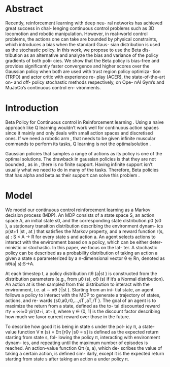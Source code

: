 # Abstract
Recently, reinforcement learning with deep neu- ral networks has achieved great success in chal- lenging continuous control problems such as 3D locomotion and robotic manipulation. However, in real-world control problems, the actions one can take are bounded by physical constraints, which introduces a bias when the standard Gaus- sian distribution is used as the stochastic policy. In this work, we propose to use the Beta dis- tribution as an alternative and analyze the bias and variance of the policy gradients of both poli- cies. We show that the Beta policy is bias-free and provides significantly faster convergence and higher scores over the Gaussian policy when both are used with trust region policy optimiza- tion (TRPO) and actor critic with experience re- play (ACER), the state-of-the-art on- and off- policy stochastic methods respectively, on Ope- nAI Gym’s and MuJoCo’s continuous control en- vironments.

# Introduction
Beta Policy for Continuous control in Reinforcement learning . Using a naive approach like Q learning wouldn’t work well for continuous action spaces since it mainly and only deals with small action spaces and discretised ones. If we need a robotic arm , that needs to be given infinite muscular commands to perform its tasks, Q learning is not the optimalsolution . 

Gaussian policies that samples a range of actions as its policy is one of the optimal solutions.
The drawback in gaussian policies is that they are not bounded , as in , there is no finite support. Having infinite support isn’t usually what we need to do in many of the tasks. Therefore, Beta policies that has alpha and beta as their support can solve this problem .

# Model 
We model our continuous control reinforcement learning as a Markov decision process (MDP). An MDP consists
of a state space S, an action space A, an initial state s0, and the corresponding state distribution p0 (s0 ), a stationary transition distribution describing the environment dynam- ics p(st+1 |st , at ) that satisfies the Markov property, and a reward function r(s, a) : S × A → R for every state s and action a. An agent selects actions to interact with the environment based on a policy, which can be either deter- ministic or stochastic. In this paper, we focus on the lat- ter. A stochastic policy can be described as a probability distribution of taking an action a given a state s parameterized by a n-dimensional vector θ ∈ Rn, denoted as πθ(a| s):S→A.

At each timestep t, a policy distribution πθ (a|st ) is constructed from the distribution parameters (e.g., from μθ (s), σθ (s) if it’s a Normal distribution). An action at is then sampled from this distribution to interact with the environment, i.e. at ∼ πθ (·|st ). Starting from an ini- tial state, an agent follows a policy to interact with the MDP to generate a trajectory of states, actions, and re- wards {s0,a0,r0,...,sT ,aT,rT }. The goal of an agent is to maximize the return from a state, defined as the to- tal discounted reward rtγ = ∞i=0 γir(st+i, at+i), where γ ∈ (0, 1] is the discount factor describing how much we favor current reward over those in the future.

To describe how good it is being in state s under the pol- icy π, a state-value function V π (s) = Eπ [r0γ |s0 = s] is defined as the expected return starting from state s, fol- lowing the policy π, interacting with environment dynam- ics, and repeating until the maximum number of episodes is reached. An action-value function Qπ (s, a), which de- scribes the value of taking a certain action, is defined sim- ilarly, except it is the expected return starting from state s after taking an action a under policy π.


